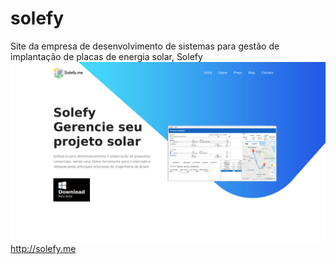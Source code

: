 # solefy
Site da empresa de desenvolvimento de sistemas para gestão de implantação de placas de energia solar, Solefy
![Image description](https://github.com/solefy/solefy/blob/master/Screenshot_2019-11-21%20Solefy.png)
http://solefy.me
